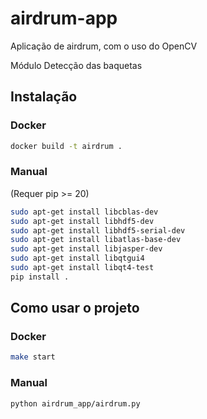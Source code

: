# airdrum-app
Aplicação de airdrum, com o uso do OpenCV

Módulo Detecção das baquetas

## Instalação
### Docker
```bash
docker build -t airdrum .
```

### Manual
(Requer pip >= 20)

```bash
sudo apt-get install libcblas-dev 
sudo apt-get install libhdf5-dev 
sudo apt-get install libhdf5-serial-dev 
sudo apt-get install libatlas-base-dev 
sudo apt-get install libjasper-dev 
sudo apt-get install libqtgui4 
sudo apt-get install libqt4-test
pip install .
```

## Como usar o projeto
### Docker
```bash
make start
```
### Manual
```bash
python airdrum_app/airdrum.py
```